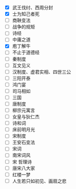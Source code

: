 - [x] 武王伐纣、西周分封
- [x] 士为知己者死
- [ ] 商鞅变法
- [ ] 战争的规矩
- [ ] 诗经
- [ ] 中庸之道
- [x] 庖丁解牛
- [ ] 不止于道德经
- [ ] 秦制度
- [ ] 互文见义
- [ ] 汉制度、虚君实相、四世三公
- [ ] 三阳开泰
- [ ] 鸿门宴
- [ ] 司马相如
- [ ] 三国
- [ ] 唐制度
- [ ] 柳宗元寓言
- [ ] 女皇与狄仁杰
- [ ] 诗和词
- [ ] 床前明月光
- [ ] 宋制度
- [ ] 王安石变法
- [ ] 宋词
- [ ] 南宋词风
- [ ] 宋 哲理诗
- [ ] 唐宋八大家
- [ ] 红楼一梦
- [ ] 人生若只如初见、画扇之悲